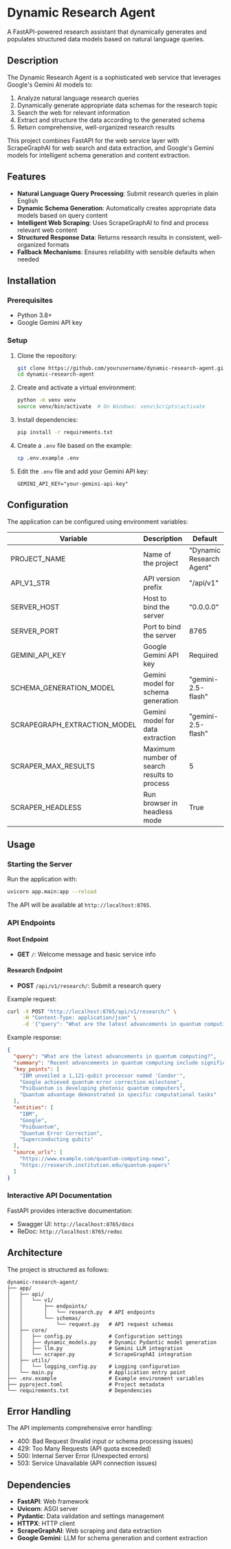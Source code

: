 # Dynamic Research Agent

A FastAPI-powered research assistant that dynamically generates and populates structured data models based on natural language queries.

## Description

The Dynamic Research Agent is a sophisticated web service that leverages Google's Gemini AI models to:

1. Analyze natural language research queries
2. Dynamically generate appropriate data schemas for the research topic
3. Search the web for relevant information
4. Extract and structure the data according to the generated schema
5. Return comprehensive, well-organized research results

This project combines FastAPI for the web service layer with ScrapeGraphAI for web search and data extraction, and Google's Gemini models for intelligent schema generation and content extraction.

## Features

- **Natural Language Query Processing**: Submit research queries in plain English
- **Dynamic Schema Generation**: Automatically creates appropriate data models based on query content
- **Intelligent Web Scraping**: Uses ScrapeGraphAI to find and process relevant web content
- **Structured Response Data**: Returns research results in consistent, well-organized formats
- **Fallback Mechanisms**: Ensures reliability with sensible defaults when needed

## Installation

### Prerequisites

- Python 3.8+
- Google Gemini API key

### Setup

1. Clone the repository:
   ```bash
   git clone https://github.com/yourusername/dynamic-research-agent.git
   cd dynamic-research-agent
   ```

2. Create and activate a virtual environment:
   ```bash
   python -m venv venv
   source venv/bin/activate  # On Windows: venv\Scripts\activate
   ```

3. Install dependencies:
   ```bash
   pip install -r requirements.txt
   ```

4. Create a `.env` file based on the example:
   ```bash
   cp .env.example .env
   ```

5. Edit the `.env` file and add your Gemini API key:
   ```
   GEMINI_API_KEY="your-gemini-api-key"
   ```

## Configuration

The application can be configured using environment variables:

| Variable | Description | Default |
|----------|-------------|---------|
| PROJECT_NAME | Name of the project | "Dynamic Research Agent" |
| API_V1_STR | API version prefix | "/api/v1" |
| SERVER_HOST | Host to bind the server | "0.0.0.0" |
| SERVER_PORT | Port to bind the server | 8765 |
| GEMINI_API_KEY | Google Gemini API key | Required |
| SCHEMA_GENERATION_MODEL | Gemini model for schema generation | "gemini-2.5-flash" |
| SCRAPEGRAPH_EXTRACTION_MODEL | Gemini model for data extraction | "gemini-2.5-flash" |
| SCRAPER_MAX_RESULTS | Maximum number of search results to process | 5 |
| SCRAPER_HEADLESS | Run browser in headless mode | True |

## Usage

### Starting the Server

Run the application with:

```bash
uvicorn app.main:app --reload
```

The API will be available at `http://localhost:8765`.

### API Endpoints

#### Root Endpoint

- **GET** `/`: Welcome message and basic service info

#### Research Endpoint

- **POST** `/api/v1/research/`: Submit a research query

Example request:

```bash
curl -X POST "http://localhost:8765/api/v1/research/" \
     -H "Content-Type: application/json" \
     -d '{"query": "What are the latest advancements in quantum computing?"}'
```

Example response:

```json
{
  "query": "What are the latest advancements in quantum computing?",
  "summary": "Recent advancements in quantum computing include significant progress in error correction, the development of more stable qubits, and breakthroughs in quantum algorithms...",
  "key_points": [
    "IBM unveiled a 1,121-qubit processor named 'Condor'",
    "Google achieved quantum error correction milestone",
    "PsiQuantum is developing photonic quantum computers",
    "Quantum advantage demonstrated in specific computational tasks"
  ],
  "entities": [
    "IBM", 
    "Google", 
    "PsiQuantum", 
    "Quantum Error Correction", 
    "Superconducting qubits"
  ],
  "source_urls": [
    "https://www.example.com/quantum-computing-news",
    "https://research.institution.edu/quantum-papers"
  ]
}
```

### Interactive API Documentation

FastAPI provides interactive documentation:

- Swagger UI: `http://localhost:8765/docs`
- ReDoc: `http://localhost:8765/redoc`

## Architecture

The project is structured as follows:

```
dynamic-research-agent/
├── app/
│   ├── api/
│   │   └── v1/
│   │       ├── endpoints/
│   │       │   └── research.py  # API endpoints
│   │       └── schemas/
│   │           └── request.py   # API request schemas
│   ├── core/
│   │   ├── config.py            # Configuration settings
│   │   ├── dynamic_models.py    # Dynamic Pydantic model generation
│   │   ├── llm.py               # Gemini LLM integration
│   │   └── scraper.py           # ScrapeGraphAI integration
│   ├── utils/
│   │   └── logging_config.py    # Logging configuration
│   └── main.py                  # Application entry point
├── .env.example                 # Example environment variables
├── pyproject.toml               # Project metadata
└── requirements.txt             # Dependencies
```

## Error Handling

The API implements comprehensive error handling:

- 400: Bad Request (Invalid input or schema processing issues)
- 429: Too Many Requests (API quota exceeded)
- 500: Internal Server Error (Unexpected errors)
- 503: Service Unavailable (API connection issues)

## Dependencies

- **FastAPI**: Web framework
- **Uvicorn**: ASGI server
- **Pydantic**: Data validation and settings management
- **HTTPX**: HTTP client
- **ScrapeGraphAI**: Web scraping and data extraction
- **Google Gemini**: LLM for schema generation and content extraction